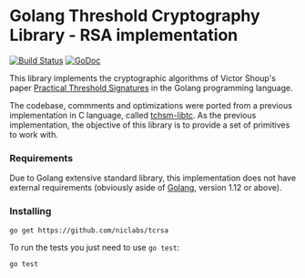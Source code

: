 # Golang Threshold Cryptography Library - RSA implementation 

[![Build Status](https://travis-ci.org/niclabs/tcrsa.svg?branch=master)](https://travis-ci.org/niclabs/tcrsa) [![GoDoc](https://godoc.org/github.com/niclabs/libtc-rsa?status.svg)](https://godoc.org/github.com/niclabs/tcrsa)

This library implements the cryptographic algorithms of Victor Shoup's paper [Practical Threshold Signatures](http://www.iacr.org/archive/eurocrypt2000/1807/18070209-new.pdf) in the Golang programming language. 

The codebase, commments and optimizations were ported from a previous implementation in C language, called [tchsm-libtc](https://github.com/niclabs/tchsm-libtc). As the previous implementation, the objective of this library is to provide a set of primitives to work with.

### Requirements

Due to Golang extensive standard library, this implementation does not have external requirements (obviously aside of [Golang](https://golang.org), version 1.12 or above).

### Installing

```shell
go get https://github.com/niclabs/tcrsa
```

To run the tests you just need to use `go test`:

```shell
go test
```